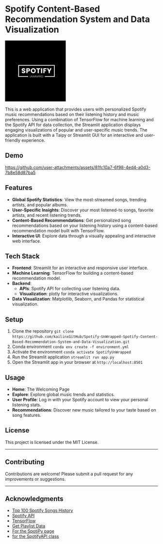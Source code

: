 # Spotify Content-Based Recommendation System and Data Visualization
<img src="https://raw.githubusercontent.com/kailinxGitHub/Spotify-UnWrapped-Spotify-Content-Based-Recommendation-System-and-Data-Visualization/main/items/Spotify.png" alt="Logo" width="200"/>

This is a web application that provides users with personalized Spotify music recommendations based on their listening history and music preferences. Using a combination of TensorFlow for machine learning and the Spotify API for data collection, the Streamlit application displays engaging visualizations of popular and user-specific music trends. The application is built with a Taipy or Streamlit GUI for an interactive and user-friendly experience.

## Demo
https://github.com/user-attachments/assets/81fc10a7-6f98-4ed4-a0d3-7b8e58d87ba5

## Features

- **Global Spotify Statistics**: View the most-streamed songs, trending artists, and popular albums.
- **User-Specific Insights**: Discover your most listened-to songs, favorite artists, and recent listening trends.
- **Content-Based Recommendations**: Get personalized song recommendations based on your listening history using a content-based recommendation model built with TensorFlow.
- **Interactive UI**: Explore data through a visually appealing and interactive web interface.

## Tech Stack

- **Frontend**: Streamlit for an interactive and responsive user interface.
- **Machine Learning**: TensorFlow for building a content-based recommendation model.
- **Backend**: 
    - **APIs**: Spotify API for collecting user listening data.
    - **Visualization**: plotly for interactive visualizations.
- **Data Visualization**: Matplotlib, Seaborn, and Pandas for statistical visualization.

## Setup
<!-- start with conda environment from yml -->
1. Clone the repository
```git clone https://github.com/kailinxGitHub/Spotify-UnWrapped-Spotify-Content-Based-Recommendation-System-and-Data-Visualization.git```
2. Conda environment
```conda env create -f environment.yml```
3. Activate the environment
```conda activate SpotifyUnWrapped```
4. Run the Streamlit application
```streamlit run app.py```
5. Open the Streamlit app in your browser at `http://localhost:8501`

## Usage

- **Home**: The Welcoming Page
- **Explore**: Explore global music trends and statistics.
- **User Profile**: Log in with your Spotify account to view your personal listening stats.
- **Recommendations**: Discover new music tailored to your taste based on song features.

## License

This project is licensed under the MIT License.

---

## Contributing

Contributions are welcome! Please submit a pull request for any improvements or suggestions.

---

## Acknowledgments
- [Top 100 Spotify Songs History](https://www.kaggle.com/code/varunsaikanuri/spotify-data-visualization/input)
- [Spotify API](https://developer.spotify.com/)
- [TensorFlow](https://www.tensorflow.org/)
- [Get Playlist Data](https://medium.com/@shruti.somankar/building-a-music-recommendation-system-using-spotify-api-and-python-f7418a21fa41)
- [For the SpotiPy page](https://levelup.gitconnected.com/how-to-build-a-music-recommendation-system-with-python-and-spotify-api-using-streamlit-5488d316aabd)
- [for the SpotifyAPI class](https://towardsdatascience.com/how-to-utilize-spotifys-api-and-create-a-user-interface-in-streamlit-5d8820db95d5)
